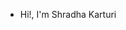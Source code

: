 - Hi!, I'm Shradha Karturi


<!---
shradha0808/shradha0808 is a ✨ special ✨ repository because its `README.md` (this file) appears on your GitHub profile.
You can click the Preview link to take a look at your changes.
--->
